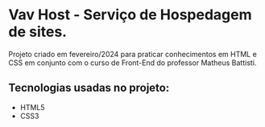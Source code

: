 # Vav Host - Serviço de Hospedagem de sites.

Projeto criado em fevereiro/2024 para praticar conhecimentos em HTML e CSS em conjunto com o curso de Front-End do professor Matheus Battisti.

## Tecnologias usadas no projeto:

 - HTML5
 - CSS3
